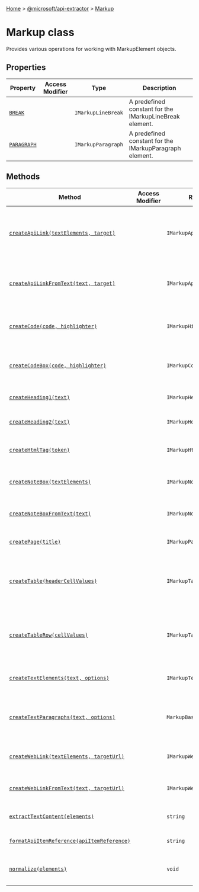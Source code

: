 [Home](./index) &gt; [@microsoft/api-extractor](./api-extractor.md) &gt; [Markup](./api-extractor.markup.md)

# Markup class

Provides various operations for working with MarkupElement objects.

## Properties

|  Property | Access Modifier | Type | Description |
|  --- | --- | --- | --- |
|  [`BREAK`](./api-extractor.markup.break.md) |  | `IMarkupLineBreak` | A predefined constant for the IMarkupLineBreak element. |
|  [`PARAGRAPH`](./api-extractor.markup.paragraph.md) |  | `IMarkupParagraph` | A predefined constant for the IMarkupParagraph element. |

## Methods

|  Method | Access Modifier | Returns | Description |
|  --- | --- | --- | --- |
|  [`createApiLink(textElements, target)`](./api-extractor.markup.createapilink.md) |  | `IMarkupApiLink` | Constructs an IMarkupApiLink element that represents a hyperlink to the specified API object. The hyperlink is applied to an existing stream of markup elements. |
|  [`createApiLinkFromText(text, target)`](./api-extractor.markup.createapilinkfromtext.md) |  | `IMarkupApiLink` | Constructs an IMarkupApiLink element that represents a hyperlink to the specified API object. The hyperlink is applied to a plain text string. |
|  [`createCode(code, highlighter)`](./api-extractor.markup.createcode.md) |  | `IMarkupHighlightedText` | Constructs an IMarkupHighlightedText element representing a program code text with optional syntax highlighting |
|  [`createCodeBox(code, highlighter)`](./api-extractor.markup.createcodebox.md) |  | `IMarkupCodeBox` | Constructs an IMarkupCodeBox element representing a program code text with the specified syntax highlighting |
|  [`createHeading1(text)`](./api-extractor.markup.createheading1.md) |  | `IMarkupHeading1` | Constructs an IMarkupHeading1 element with the specified title text |
|  [`createHeading2(text)`](./api-extractor.markup.createheading2.md) |  | `IMarkupHeading2` | Constructs an IMarkupHeading2 element with the specified title text |
|  [`createHtmlTag(token)`](./api-extractor.markup.createhtmltag.md) |  | `IMarkupHtmlTag` | Constructs an IMarkupHtmlTag element representing an opening or closing HTML tag. |
|  [`createNoteBox(textElements)`](./api-extractor.markup.createnotebox.md) |  | `IMarkupNoteBox` | Constructs an IMarkupNoteBox element that will display the specified markup content |
|  [`createNoteBoxFromText(text)`](./api-extractor.markup.createnoteboxfromtext.md) |  | `IMarkupNoteBox` | Constructs an IMarkupNoteBox element that will display the specified plain text string |
|  [`createPage(title)`](./api-extractor.markup.createpage.md) |  | `IMarkupPage` | Constructs an IMarkupTable element with the specified title. |
|  [`createTable(headerCellValues)`](./api-extractor.markup.createtable.md) |  | `IMarkupTable` | Constructs an IMarkupTable element containing the specified header cells, which each contain a sequence of MarkupBasicElement content. |
|  [`createTableRow(cellValues)`](./api-extractor.markup.createtablerow.md) |  | `IMarkupTableRow` | Constructs an IMarkupTableRow element containing the specified cells, which each contain a sequence of MarkupBasicElement content |
|  [`createTextElements(text, options)`](./api-extractor.markup.createtextelements.md) |  | `IMarkupText[]` | Constructs an IMarkupText element representing the specified text string, with optional formatting. |
|  [`createTextParagraphs(text, options)`](./api-extractor.markup.createtextparagraphs.md) |  | `MarkupBasicElement[]` | This function is similar to [Markup.createTextElements](./api-extractor.markup.createtextelements.md)<!-- -->, except that multiple newlines will be converted to a Markup.PARAGRAPH object. |
|  [`createWebLink(textElements, targetUrl)`](./api-extractor.markup.createweblink.md) |  | `IMarkupWebLink` | Constructs an IMarkupWebLink element that represents a hyperlink an internet URL. |
|  [`createWebLinkFromText(text, targetUrl)`](./api-extractor.markup.createweblinkfromtext.md) |  | `IMarkupWebLink` | Constructs an IMarkupWebLink element that represents a hyperlink an internet URL. |
|  [`extractTextContent(elements)`](./api-extractor.markup.extracttextcontent.md) |  | `string` | Extracts plain text from the provided markup elements, discarding any formatting. |
|  [`formatApiItemReference(apiItemReference)`](./api-extractor.markup.formatapiitemreference.md) |  | `string` | This formats an IApiItemReference as its AEDoc notation. |
|  [`normalize(elements)`](./api-extractor.markup.normalize.md) |  | `void` | Use this to clean up a MarkupElement sequence, assuming the sequence is now in its final form. |

